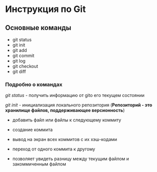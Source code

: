 # Инструкция по Git

## Основные команды

* git status
* git init
* git add
* git commit
* git log
* git checkout
* git diff

### Подробно о командах

*git status* - получить информацию от gitо его текущем состоянии

*git init* - инициализация локального репозитория (**Репозиторий - это хранилище файлов, поддерживающее версионность**)

- добавить файл или файлы к следующему коммиту

- создание коммита

- вывод на экран всех коммитов с их хэш-кодами

- переход от одного коммита к другому

- позволяет увидеть разницу между текущим файлом и закоммиченным файлом

